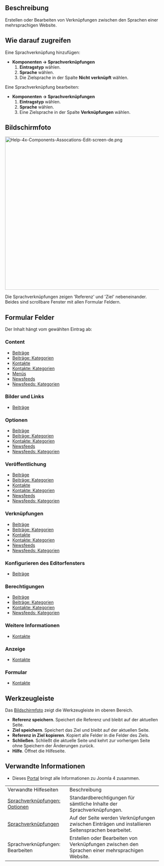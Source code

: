 <!-- Filename: Help4.x:Multilingual_Associations:_Edit / Display title: Sprachverknüpfungen: Bearbeiten -->

## Beschreibung

Erstellen oder Bearbeiten von Verknüpfungen zwischen den Sprachen einer
mehrsprachigen Website.

## Wie darauf zugreifen

Eine Sprachverknüpfung hinzufügen:

- **Komponenten **→** Sprachverknüpfungen**
  1.  **Eintragstyp** wählen.
  2.  **Sprache** wählen.
  3.  Die Zielsprache in der Spalte **Nicht verknüpft** wählen.

Eine Sprachverknüpfung bearbeiten:

- **Komponenten **→** Sprachverknüpfungen**
  1.  **Eintragstyp** wählen.
  2.  **Sprache** wählen.
  3.  Eine Zielsprache in der Spalte **Verknüpfungen** wählen.

## Bildschirmfoto

<img
src="https://docs.joomla.org/images/thumb/7/78/Help-4x-Components-Assocations-Edit-screen-de.png/800px-Help-4x-Components-Assocations-Edit-screen-de.png"
decoding="async"
srcset="https://docs.joomla.org/images/thumb/7/78/Help-4x-Components-Assocations-Edit-screen-de.png/1200px-Help-4x-Components-Assocations-Edit-screen-de.png 1.5x, https://docs.joomla.org/images/thumb/7/78/Help-4x-Components-Assocations-Edit-screen-de.png/1600px-Help-4x-Components-Assocations-Edit-screen-de.png 2x"
data-file-width="2720" data-file-height="1700" width="800" height="500"
alt="Help-4x-Components-Assocations-Edit-screen-de.png" />

Die Sprachverknüpfungen zeigen 'Referenz' und 'Ziel' nebeneinander.
Beides sind scrollbare Fenster mit allen Formular Feldern.

## Formular Felder

Der Inhalt hängt vom gewählten Eintrag ab:

### Content

- [Beiträge](https://docs.joomla.org/Help4.x:Articles:_Edit/de#content "Help4.x:Articles: Edit/de")
- [Beiträge:
  Kategorien](https://docs.joomla.org/Help4.x:Articles:_Edit_Category/de#content "Help4.x:Articles: Edit Category/de")
- [Kontakte](https://docs.joomla.org/Help4.x:Contacts:_Edit/de#content "Help4.x:Contacts: Edit/de")
- [Kontakte:
  Kategorien](https://docs.joomla.org/Help4.x:Contacts:_Edit_Category/de#content "Help4.x:Contacts: Edit Category/de")
- [Menüs](https://docs.joomla.org/Help4.x:Menus:_Items/de "Help4.x:Menus: Items/de")
- [Newsfeeds](https://docs.joomla.org/Help4.x:News_Feeds:_Edit/de#content "Help4.x:News Feeds: Edit/de")
- [Newsfeeds:
  Kategorien](https://docs.joomla.org/Help4.x:News_Feeds:_Edit_Category/de#content "Help4.x:News Feeds: Edit Category/de")

### Bilder und Links

- [Beiträge](https://docs.joomla.org/Help4.x:Articles:_Edit/de#imagesandlinks "Help4.x:Articles: Edit/de")

### Optionen

- [Beiträge](https://docs.joomla.org/Help4.x:Articles:_Edit/de#options "Help4.x:Articles: Edit/de")
- [Beiträge:
  Kategorien](https://docs.joomla.org/Help4.x:Articles:_Edit_Category/de#options "Help4.x:Articles: Edit Category/de")
- [Kontakte:
  Kategorien](https://docs.joomla.org/Help4.x:Contacts:_Edit_Category/de#options "Help4.x:Contacts: Edit Category/de")
- [Newsfeeds](https://docs.joomla.org/Help4.x:News_Feeds:_Edit/de#options "Help4.x:News Feeds: Edit/de")
- [Newsfeeds:
  Kategorien](https://docs.joomla.org/Help4.x:News_Feeds:_Edit_Category/de#options "Help4.x:News Feeds: Edit Category/de")

### Veröffentlichung

- [Beiträge](https://docs.joomla.org/Help4.x:Articles:_Edit/de#publishing "Help4.x:Articles: Edit/de")
- [Beiträge:
  Kategorien](https://docs.joomla.org/Help4.x:Articles:_Edit_Category/de#publishing "Help4.x:Articles: Edit Category/de")
- [Kontakte](https://docs.joomla.org/Help4.x:Contacts:_Edit/de#publishing "Help4.x:Contacts: Edit/de")
- [Kontakte:
  Kategorien](https://docs.joomla.org/Help4.x:Contacts:_Edit_Category/de#publishing "Help4.x:Contacts: Edit Category/de")
- [Newsfeeds](https://docs.joomla.org/Help4.x:News_Feeds:_Edit/de#publishing "Help4.x:News Feeds: Edit/de")
- [Newsfeeds:
  Kategorien](https://docs.joomla.org/Help4.x:News_Feeds:_Edit_Category/de#publishing "Help4.x:News Feeds: Edit Category/de")

### Verknüpfungen

- [Beiträge](https://docs.joomla.org/Help4.x:Articles:_Edit/de#associations "Help4.x:Articles: Edit/de")
- [Beiträge:
  Kategorien](https://docs.joomla.org/Help4.x:Articles:_Edit_Category/de#associations "Help4.x:Articles: Edit Category/de")
- [Kontakte](https://docs.joomla.org/Help4.x:Contacts:_Edit/de#associations "Help4.x:Contacts: Edit/de")
- [Kontakte:
  Kategorien](https://docs.joomla.org/Help4.x:Contacts:_Edit_Category/de#associations "Help4.x:Contacts: Edit Category/de")
- [Newsfeeds](https://docs.joomla.org/Help4.x:News_Feeds:_Edit/de#associations "Help4.x:News Feeds: Edit/de")
- [Newsfeeds:
  Kategorien](https://docs.joomla.org/Help4.x:News_Feeds:_Edit_Category/de#associations "Help4.x:News Feeds: Edit Category/de")

### Konfigurieren des Editorfensters

- [Beiträge](https://docs.joomla.org/Help4.x:Articles:_Edit/de#configureeditscreen "Help4.x:Articles: Edit/de")

### Berechtigungen

- [Beiträge](https://docs.joomla.org/Help4.x:Articles:_Edit/de#permissions "Help4.x:Articles: Edit/de")
- [Beiträge:
  Kategorien](https://docs.joomla.org/Help4.x:Articles:_Edit_Category/de#permissions "Help4.x:Articles: Edit Category/de")
- [Kontakte:
  Kategorien](https://docs.joomla.org/Help4.x:Contacts:_Edit_Category/de#permissions "Help4.x:Contacts: Edit Category/de")
- [Newsfeeds:
  Kategorien](https://docs.joomla.org/Help4.x:News_Feeds:_Edit_Category/de#permissions "Help4.x:News Feeds: Edit Category/de")

### Weitere Informationen

- [Kontakte](https://docs.joomla.org/Help4.x:Contacts:_Edit/de#miscellaneousinformation "Help4.x:Contacts: Edit/de")

### Anzeige

- [Kontakte](https://docs.joomla.org/Help4.x:Contacts:_Edit/de#display "Help4.x:Contacts: Edit/de")

### Formular

- [Kontakte](https://docs.joomla.org/Help4.x:Contacts:_Edit/de#form "Help4.x:Contacts: Edit/de")

## Werkzeugleiste

Das [Bildschirmfoto](#screenshot) zeigt die Werkzeugleiste im oberen
Bereich.

- **Referenz speichern**. Speichert die Referenz und bleibt auf der
  aktuellen Seite.
- **Ziel speichern**. Speichert das Ziel und bleibt auf der aktuellen
  Seite.
- **Referenz in Ziel kopieren**. Kopiert alle Felder in die Felder des
  Ziels.
- **Schließen**. Schließt die aktuelle Seite und kehrt zur vorherigen
  Seite ohne Speichern der Änderungen zurück.
- **Hilfe**. Öffnet die Hilfeseite.

## Verwandte Informationen

- Dieses
  [Portal](https://docs.joomla.org/Portal:Joomla_4/de "Portal:Joomla 4/de")
  bringt alle Informationen zu Joomla 4 zusammen.

|                                                                                                                                                        |                                                                                                   |
|--------------------------------------------------------------------------------------------------------------------------------------------------------|---------------------------------------------------------------------------------------------------|
| Verwandte Hilfeseiten                                                                                                                                  | Beschreibung                                                                                      |
| [Sprachverknüpfungen: Optionen](https://docs.joomla.org/Help4.x:Multilingual_Associations:_Options/de "Help4.x:Multilingual Associations: Options/de") | Standardberechtigungen für sämtliche Inhalte der Sprachverknüpfungen.                             |
| [Sprachverknüpfungen](https://docs.joomla.org/Help4.x:Multilingual_Associations/de "Help4.x:Multilingual Associations/de")                             | Auf der Seite werden Verknüpfungen zwischen Einträgen und installieren Seitensprachen bearbeitet. |
| <span class="mw-selflink selflink">Sprachverknüpfungen: Bearbeiten</span>                                                                              | Erstellen oder Bearbeiten von Verknüpfungen zwischen den Sprachen einer mehrsprachigen Website.   |
